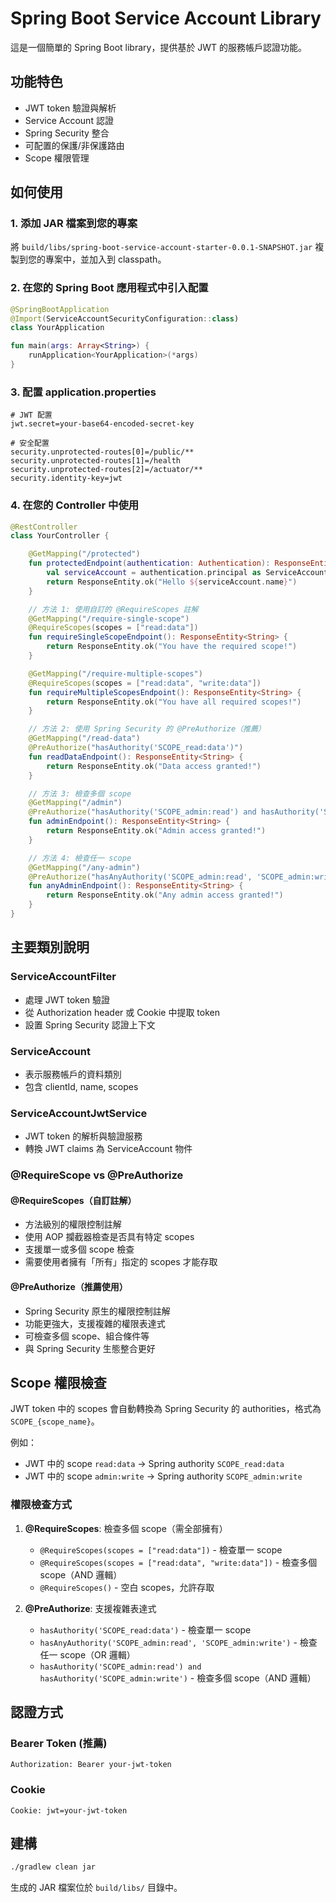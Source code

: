 # Spring Boot Service Account Library

這是一個簡單的 Spring Boot library，提供基於 JWT 的服務帳戶認證功能。

## 功能特色

- JWT token 驗證與解析
- Service Account 認證
- Spring Security 整合
- 可配置的保護/非保護路由
- Scope 權限管理

## 如何使用

### 1. 添加 JAR 檔案到您的專案

將 `build/libs/spring-boot-service-account-starter-0.0.1-SNAPSHOT.jar` 複製到您的專案中，並加入到 classpath。

### 2. 在您的 Spring Boot 應用程式中引入配置

```kotlin
@SpringBootApplication
@Import(ServiceAccountSecurityConfiguration::class)
class YourApplication

fun main(args: Array<String>) {
    runApplication<YourApplication>(*args)
}
```

### 3. 配置 application.properties

```properties
# JWT 配置
jwt.secret=your-base64-encoded-secret-key

# 安全配置
security.unprotected-routes[0]=/public/**
security.unprotected-routes[1]=/health
security.unprotected-routes[2]=/actuator/**
security.identity-key=jwt
```

### 4. 在您的 Controller 中使用

```kotlin
@RestController
class YourController {

    @GetMapping("/protected")
    fun protectedEndpoint(authentication: Authentication): ResponseEntity<String> {
        val serviceAccount = authentication.principal as ServiceAccount
        return ResponseEntity.ok("Hello ${serviceAccount.name}")
    }

    // 方法 1: 使用自訂的 @RequireScopes 註解
    @GetMapping("/require-single-scope")
    @RequireScopes(scopes = ["read:data"])
    fun requireSingleScopeEndpoint(): ResponseEntity<String> {
        return ResponseEntity.ok("You have the required scope!")
    }

    @GetMapping("/require-multiple-scopes")
    @RequireScopes(scopes = ["read:data", "write:data"])
    fun requireMultipleScopesEndpoint(): ResponseEntity<String> {
        return ResponseEntity.ok("You have all required scopes!")
    }

    // 方法 2: 使用 Spring Security 的 @PreAuthorize（推薦）
    @GetMapping("/read-data")
    @PreAuthorize("hasAuthority('SCOPE_read:data')")
    fun readDataEndpoint(): ResponseEntity<String> {
        return ResponseEntity.ok("Data access granted!")
    }

    // 方法 3: 檢查多個 scope
    @GetMapping("/admin")
    @PreAuthorize("hasAuthority('SCOPE_admin:read') and hasAuthority('SCOPE_admin:write')")
    fun adminEndpoint(): ResponseEntity<String> {
        return ResponseEntity.ok("Admin access granted!")
    }

    // 方法 4: 檢查任一 scope
    @GetMapping("/any-admin")
    @PreAuthorize("hasAnyAuthority('SCOPE_admin:read', 'SCOPE_admin:write')")
    fun anyAdminEndpoint(): ResponseEntity<String> {
        return ResponseEntity.ok("Any admin access granted!")
    }
}
```

## 主要類別說明

### ServiceAccountFilter
- 處理 JWT token 驗證
- 從 Authorization header 或 Cookie 中提取 token
- 設置 Spring Security 認證上下文

### ServiceAccount
- 表示服務帳戶的資料類別
- 包含 clientId, name, scopes

### ServiceAccountJwtService
- JWT token 的解析與驗證服務
- 轉換 JWT claims 為 ServiceAccount 物件

### @RequireScope vs @PreAuthorize

#### @RequireScopes（自訂註解）
- 方法級別的權限控制註解
- 使用 AOP 攔截器檢查是否具有特定 scopes
- 支援單一或多個 scope 檢查
- 需要使用者擁有「所有」指定的 scopes 才能存取

#### @PreAuthorize（推薦使用）
- Spring Security 原生的權限控制註解
- 功能更強大，支援複雜的權限表達式
- 可檢查多個 scope、組合條件等
- 與 Spring Security 生態整合更好

## Scope 權限檢查

JWT token 中的 scopes 會自動轉換為 Spring Security 的 authorities，格式為 `SCOPE_{scope_name}`。

例如：
- JWT 中的 scope `read:data` → Spring authority `SCOPE_read:data`
- JWT 中的 scope `admin:write` → Spring authority `SCOPE_admin:write`

### 權限檢查方式

1. **@RequireScopes**: 檢查多個 scope（需全部擁有）
   - `@RequireScopes(scopes = ["read:data"])` - 檢查單一 scope
   - `@RequireScopes(scopes = ["read:data", "write:data"])` - 檢查多個 scope（AND 邏輯）
   - `@RequireScopes()` - 空白 scopes，允許存取

2. **@PreAuthorize**: 支援複雜表達式
   - `hasAuthority('SCOPE_read:data')` - 檢查單一 scope
   - `hasAnyAuthority('SCOPE_admin:read', 'SCOPE_admin:write')` - 檢查任一 scope（OR 邏輯）
   - `hasAuthority('SCOPE_admin:read') and hasAuthority('SCOPE_admin:write')` - 檢查多個 scope（AND 邏輯）

## 認證方式

### Bearer Token (推薦)
```
Authorization: Bearer your-jwt-token
```

### Cookie
```
Cookie: jwt=your-jwt-token
```

## 建構

```bash
./gradlew clean jar
```

生成的 JAR 檔案位於 `build/libs/` 目錄中。
